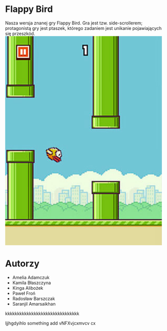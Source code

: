 # Flappy Bird
Nasza wersja znanej gry Flappy Bird. Gra jest tzw. side-scrollerem; protagonistą gry jest ptaszek, którego zadaniem jest unikanie pojawiających się przeszkód.
![flappy bird](flappy.jpg)

# Autorzy
* Amelia Adamczuk
* Kamila Błaszczyna
* Kinga Alibożek
* Paweł Froń
* Radosław Barszczak
* Saranjil Amarsaikhan

kkkkkkkkkkkkkkkkkkkkkkkkkkkkkkk

ljjhgdyihlo
something add
vNFXvjcxmvcv cx

